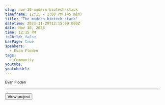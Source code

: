 ```yaml
---
slug: nov-30-modern-biotech-stack
timeframe: 12:15 - 1:00 PM (45 min)
title: "The modern biotech stack"
datetime: 2023-11-29T12:15:00.000Z
date: Nov 30, 2023
time: 12:15 PM
isChild: false
hasPage: true
speakers:
  - Evan Floden
tags:
  - Community
youtube:
youtubeUrl:
---
```

<div className="mb-4">
  <small className="typo-small">
    Evan Floden
  </small>
</div>

<hr className="border-t border-gray-50 mb-4 opacity-20" />

<div>
  <Button to="https://seqera.io/" variant="secondary" size="md" arrow>
    View project
  </Button>
</div>